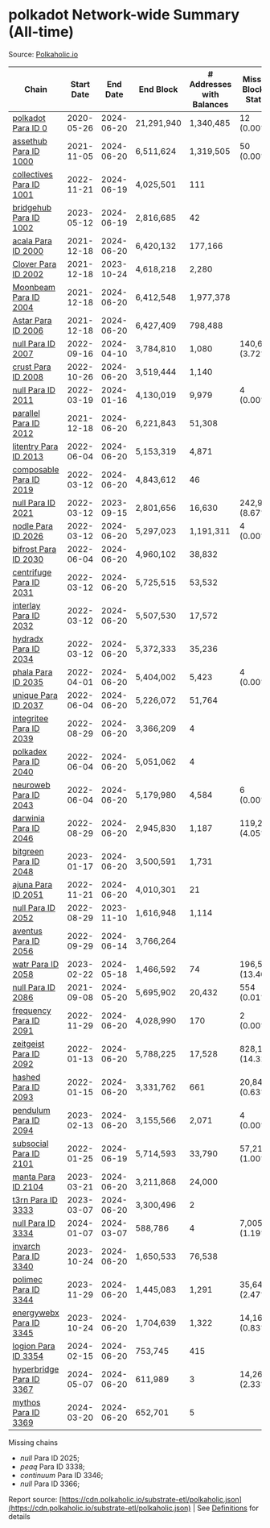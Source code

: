 # polkadot Network-wide Summary (All-time)

Source: [Polkaholic.io](https://polkaholic.io)


| Chain            | Start Date | End Date | End Block | # Addresses with Balances | Missing Blocks / Status |
| ---------------- | ---------- | ---------| --------- | ------------------------- | ----------------------- |
| [polkadot Para ID 0](/polkadot/0-polkadot) | 2020-05-26 | 2024-06-20 | 21,291,940 |  1,340,485 | 12 (0.00%)  |
| [assethub Para ID 1000](/polkadot/1000-assethub) | 2021-11-05 | 2024-06-20 | 6,511,624 |  1,319,505 | 50 (0.00%)  |
| [collectives Para ID 1001](/polkadot/1001-collectives) | 2022-11-21 | 2024-06-19 | 4,025,501 |  111 |    |
| [bridgehub Para ID 1002](/polkadot/1002-bridgehub) | 2023-05-12 | 2024-06-19 | 2,816,685 |  42 |    |
| [acala Para ID 2000](/polkadot/2000-acala) | 2021-12-18 | 2024-06-20 | 6,420,132 |  177,166 |    |
| [Clover Para ID 2002](/polkadot/2002-clover) | 2021-12-18 | 2023-10-24 | 4,618,218 |  2,280 |    |
| [Moonbeam Para ID 2004](/polkadot/2004-moonbeam) | 2021-12-18 | 2024-06-20 | 6,412,548 |  1,977,378 |    |
| [Astar Para ID 2006](/polkadot/2006-astar) | 2021-12-18 | 2024-06-20 | 6,427,409 |  798,488 |    |
| [null Para ID 2007](/polkadot/2007-kapex) | 2022-09-16 | 2024-04-10 | 3,784,810 |  1,080 | 140,668 (3.72%)  |
| [crust Para ID 2008](/polkadot/2008-crust) | 2022-10-26 | 2024-06-20 | 3,519,444 |  1,140 |    |
| [null Para ID 2011](/polkadot/2011-equilibrium) | 2022-03-19 | 2024-01-16 | 4,130,019 |  9,979 | 4 (0.00%)  |
| [parallel Para ID 2012](/polkadot/2012-parallel) | 2021-12-18 | 2024-06-20 | 6,221,843 |  51,308 |    |
| [litentry Para ID 2013](/polkadot/2013-litentry) | 2022-06-04 | 2024-06-20 | 5,153,319 |  4,871 |    |
| [composable Para ID 2019](/polkadot/2019-composable) | 2022-03-12 | 2024-06-20 | 4,843,612 |  46 |    |
| [null Para ID 2021](/polkadot/2021-efinity) | 2022-03-12 | 2023-09-15 | 2,801,656 |  16,630 | 242,949 (8.67%)  |
| [nodle Para ID 2026](/polkadot/2026-nodle) | 2022-03-12 | 2024-06-20 | 5,297,023 |  1,191,311 | 4 (0.00%)  |
| [bifrost Para ID 2030](/polkadot/2030-bifrost) | 2022-06-04 | 2024-06-20 | 4,960,102 |  38,832 |    |
| [centrifuge Para ID 2031](/polkadot/2031-centrifuge) | 2022-03-12 | 2024-06-20 | 5,725,515 |  53,532 |    |
| [interlay Para ID 2032](/polkadot/2032-interlay) | 2022-03-12 | 2024-06-20 | 5,507,530 |  17,572 |    |
| [hydradx Para ID 2034](/polkadot/2034-hydradx) | 2022-03-12 | 2024-06-20 | 5,372,333 |  35,236 |    |
| [phala Para ID 2035](/polkadot/2035-phala) | 2022-04-01 | 2024-06-20 | 5,404,002 |  5,423 | 4 (0.00%)  |
| [unique Para ID 2037](/polkadot/2037-unique) | 2022-06-04 | 2024-06-20 | 5,226,072 |  51,764 |    |
| [integritee Para ID 2039](/polkadot/2039-integritee) | 2022-08-29 | 2024-06-20 | 3,366,209 |  4 |    |
| [polkadex Para ID 2040](/polkadot/2040-polkadex) | 2022-06-04 | 2024-06-20 | 5,051,062 |  4 |    |
| [neuroweb Para ID 2043](/polkadot/2043-neuroweb) | 2022-06-04 | 2024-06-20 | 5,179,980 |  4,584 | 6 (0.00%)  |
| [darwinia Para ID 2046](/polkadot/2046-darwinia) | 2022-08-29 | 2024-06-20 | 2,945,830 |  1,187 | 119,220 (4.05%)  |
| [bitgreen Para ID 2048](/polkadot/2048-bitgreen) | 2023-01-17 | 2024-06-20 | 3,500,591 |  1,731 |    |
| [ajuna Para ID 2051](/polkadot/2051-ajuna) | 2022-11-21 | 2024-06-20 | 4,010,301 |  21 |    |
| [null Para ID 2052](/polkadot/2052-polkadot-parathread-2052) | 2022-08-29 | 2023-11-10 | 1,616,948 |  1,114 |    |
| [aventus Para ID 2056](/polkadot/2056-aventus) | 2022-09-29 | 2024-06-14 | 3,766,264 |   |    |
| [watr Para ID 2058](/polkadot/2058-watr) | 2023-02-22 | 2024-05-18 | 1,466,592 |  74 | 196,567 (13.40%)  |
| [null Para ID 2086](/polkadot/2086-kilt) | 2021-09-08 | 2024-05-20 | 5,695,902 |  20,432 | 554 (0.01%)  |
| [frequency Para ID 2091](/polkadot/2091-frequency) | 2022-11-29 | 2024-06-20 | 4,028,990 |  170 | 2 (0.00%)  |
| [zeitgeist Para ID 2092](/polkadot/2092-zeitgeist) | 2022-01-13 | 2024-06-20 | 5,788,225 |  17,528 | 828,192 (14.31%)  |
| [hashed Para ID 2093](/polkadot/2093-hashed) | 2022-01-15 | 2024-06-20 | 3,331,762 |  661 | 20,847 (0.63%)  |
| [pendulum Para ID 2094](/polkadot/2094-pendulum) | 2023-02-13 | 2024-06-20 | 3,155,566 |  2,071 | 4 (0.00%)  |
| [subsocial Para ID 2101](/polkadot/2101-subsocial) | 2022-01-25 | 2024-06-19 | 5,714,593 |  33,790 | 57,214 (1.00%)  |
| [manta Para ID 2104](/polkadot/2104-manta) | 2023-03-21 | 2024-06-20 | 3,211,868 |  24,000 |    |
| [t3rn Para ID 3333](/polkadot/3333-t3rn) | 2023-03-07 | 2024-06-20 | 3,300,496 |  2 |    |
| [null Para ID 3334](/polkadot/3334-polkadot-parathread-3334) | 2024-01-07 | 2024-03-07 | 588,786 |  4 | 7,005 (1.19%)  |
| [invarch Para ID 3340](/polkadot/3340-invarch) | 2023-10-24 | 2024-06-20 | 1,650,533 |  76,538 |    |
| [polimec Para ID 3344](/polkadot/3344-polimec) | 2023-11-29 | 2024-06-20 | 1,445,083 |  1,291 | 35,644 (2.47%)  |
| [energywebx Para ID 3345](/polkadot/3345-energywebx) | 2023-10-24 | 2024-06-20 | 1,704,639 |  1,322 | 14,163 (0.83%)  |
| [logion Para ID 3354](/polkadot/3354-logion) | 2024-02-15 | 2024-06-20 | 753,745 |  415 |    |
| [hyperbridge Para ID 3367](/polkadot/3367-hyperbridge) | 2024-05-07 | 2024-06-20 | 611,989 |  3 | 14,262 (2.33%)  |
| [mythos Para ID 3369](/polkadot/3369-mythos) | 2024-03-20 | 2024-06-20 | 652,701 |  5 |    |

Missing chains


* *null* Para ID 2025; 
* *peaq* Para ID 3338; 
* *continuum* Para ID 3346; 
* *null* Para ID 3366; 

Report source: [https://cdn.polkaholic.io/substrate-etl/polkaholic.json](https://cdn.polkaholic.io/substrate-etl/polkaholic.json) | See [Definitions](/DEFINITIONS.md) for details
